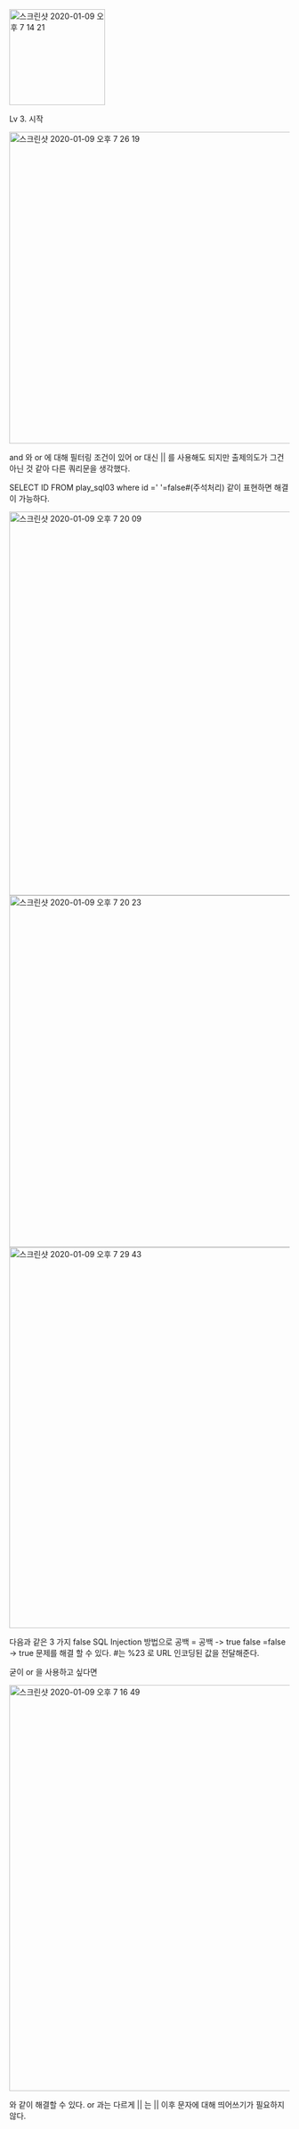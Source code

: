 <img width="172" alt="스크린샷 2020-01-09 오후 7 14 21" src="https://user-images.githubusercontent.com/54495632/72059697-db9c3a00-3315-11ea-9a37-601f91696fac.png">

Lv 3. 시작

<img width="559" alt="스크린샷 2020-01-09 오후 7 26 19" src="https://user-images.githubusercontent.com/54495632/72059782-05556100-3316-11ea-9e27-ee28b0803548.png">

and 와 or 에 대해 필터링 조건이 있어
or 대신 || 를 사용해도 되지만 출제의도가 그건 아닌 것 같아 
다른 쿼리문을 생각했다.

SELECT ID FROM play_sql03 where id =' '=false#(주석처리)
같이 표현하면 해결이 가능하다.

<img width="688" alt="스크린샷 2020-01-09 오후 7 20 09" src="https://user-images.githubusercontent.com/54495632/72059891-3cc40d80-3316-11ea-80b4-0ccc0c67879b.png">

<img width="631" alt="스크린샷 2020-01-09 오후 7 20 23" src="https://user-images.githubusercontent.com/54495632/72059898-3fbefe00-3316-11ea-8a50-0abc952f4278.png">

<img width="683" alt="스크린샷 2020-01-09 오후 7 29 43" src="https://user-images.githubusercontent.com/54495632/72059972-68df8e80-3316-11ea-8ebc-79485e7b2afb.png">

다음과 같은 3 가지 false SQL Injection 방법으로 
공백 = 공백 -> true
false =false -> true 
문제를 해결 할 수 있다. 
#는 %23 로 URL 인코딩된 값을 전달해준다.

굳이 or 을 사용하고 싶다면

<img width="728" alt="스크린샷 2020-01-09 오후 7 16 49" src="https://user-images.githubusercontent.com/54495632/72060079-a7754900-3316-11ea-9683-8b31a3ed2a31.png">

와 같이 해결할 수 있다. or 과는 다르게 || 는 || 이후 문자에 대해 띄어쓰기가 필요하지 않다.
